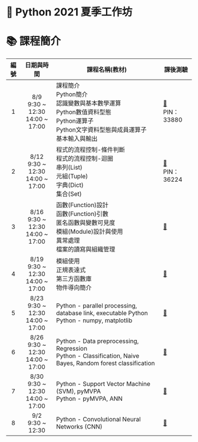 # :snake: Python 2021 夏季工作坊

# :books: 課程簡介
|編號|日期與時間|課程名稱(教材)|課後測驗|
|:--:|:----:|----|--|
|1|8/9<br>9:30 ~ 12:30<br>14:00 ~ 17:00|課程簡介<br>Python簡介<br>認識變數與基本數學運算<br>Python數值資料型態<br>Python運算子<br>Python文字資料型態與成員運算子<br>基本輸入與輸出|[:page_with_curl:](https://connect.idoceo.net/)<br>PIN：33880|
|2|8/12<br>9:30 ~ 12:30<br>14:00 ~ 17:00|程式的流程控制-條件判斷<br>程式的流程控制-迴圈<br>串列(List)<br>元組(Tuple)<br>字典(Dict)<br>集合(Set)|[:page_with_curl:](https://connect.idoceo.net/)<br>PIN：36224|
|3|8/16<br>9:30 ~ 12:30<br>14:00 ~ 17:00|函數(Function)設計<br>函數(Function)引數<br>匿名函數與變數可見度<br>模組(Module)設計與使用<br>異常處理<br>檔案的讀寫與組織管理|[:page_with_curl:](https://connect.idoceo.net/)|
|4|8/19<br>9:30 ~ 12:30<br>14:00 ~ 17:00|模組使用<br>正規表達式<br>第三方函數庫<br>物件導向簡介|[:page_with_curl:](https://connect.idoceo.net/)|
|5|8/23<br>9:30 ~ 12:30<br>14:00 ~ 17:00|Python - parallel processing, database link, executable Python<br>Python - numpy, matplotlib|[:page_with_curl:](https://connect.idoceo.net/)|
|6|8/26<br>9:30 ~ 12:30<br>14:00 ~ 17:00|Python - Data preprocessing, Regression<br>Python - Classification, Naive Bayes, Random forest classification|[:page_with_curl:](https://connect.idoceo.net/)|
|7|8/30<br>9:30 ~ 12:30<br>14:00 ~ 17:00|Python - Support Vector Machine (SVM), pyMVPA<br>Python - pyMVPA, ANN|[:page_with_curl:](https://connect.idoceo.net/)|
|8|9/2<br>9:30 ~ 12:30|Python - Convolutional Neural Networks (CNN)|[:page_with_curl:](https://connect.idoceo.net/)|